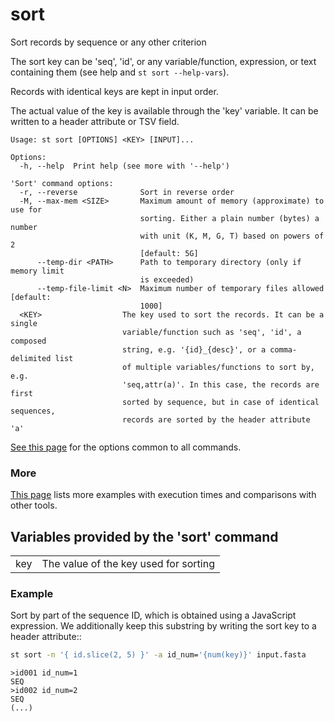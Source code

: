 # sort
Sort records by sequence or any other criterion

The sort key can be 'seq', 'id', or any variable/function, expression, or
text containing them (see <KEY> help and `st sort --help-vars`).

Records with identical keys are kept in input order.

The actual value of the key is available through the 'key' variable. It can
be written to a header attribute or TSV field.


```
Usage: st sort [OPTIONS] <KEY> [INPUT]...

Options:
  -h, --help  Print help (see more with '--help')

'Sort' command options:
  -r, --reverse              Sort in reverse order
  -M, --max-mem <SIZE>       Maximum amount of memory (approximate) to use for
                             sorting. Either a plain number (bytes) a number
                             with unit (K, M, G, T) based on powers of 2
                             [default: 5G]
      --temp-dir <PATH>      Path to temporary directory (only if memory limit
                             is exceeded)
      --temp-file-limit <N>  Maximum number of temporary files allowed [default:
                             1000]
  <KEY>                  The key used to sort the records. It can be a single
                         variable/function such as 'seq', 'id', a composed
                         string, e.g. '{id}_{desc}', or a comma-delimited list
                         of multiple variables/functions to sort by, e.g.
                         'seq,attr(a)'. In this case, the records are first
                         sorted by sequence, but in case of identical sequences,
                         records are sorted by the header attribute 'a'
```
[See this page](opts.md) for the options common to all commands.
### More

[This page](comparison.md#sort) lists more examples with execution times and
comparisons with other tools.
## Variables provided by the 'sort' command


| | |
|-|-|
| key | The value of the key used for sorting |

### Example
Sort by part of the sequence ID, which is obtained using a JavaScript expression. We additionally keep this substring by writing the sort key to a header attribute::
```sh
st sort -n '{ id.slice(2, 5) }' -a id_num='{num(key)}' input.fasta
```
```
>id001 id_num=1
SEQ
>id002 id_num=2
SEQ
(...)
```
